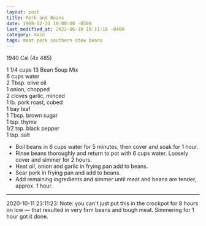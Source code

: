 ```yaml
---
layout: post
title: Pork and Beans
date: 1969-12-31 19:00:00 -0500
last_modified_at: 2022-06-19 10:11:16 -0400
category: main
tags: meat pork southern stew beans
---
```

1940 Cal (4x 485)
  
1 1/4 cups 13 Bean Soup Mix  
6 cups water  
2 Tbsp. olive oil  
1 onion, chopped  
2 cloves garlic, minced  
1 lb. pork roast, cubed  
1 bay leaf  
1 Tbsp. brown sugar  
1 tsp. thyme  
1/2 tsp. black pepper  
1 tsp. salt  

 * Boil beans in 6 cups water for 5 minutes, then cover and soak for 1 hour.
 * Rinse beans thoroughly and return to pot with 6 cups water. Loosely cover and simmer for 2 hours.
 * Heat oil, onion and garlic in frying pan add to beans.
 * Sear pork in frying pan and add to beans.
 * Add remaining ingredients and simmer until meat and beans are tender, approx. 1 hour.

---

2020-10-11 23:11:23: Note: you can't just put this in the crockpot for 8 hours on low — that resulted in very firm beans and tough meat. Simmering for 1 hour got it done.
